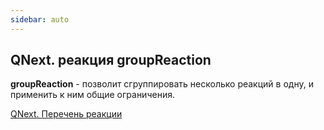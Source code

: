 ```yaml
---
sidebar: auto
---
```


## QNext. реакция groupReaction

**groupReaction** - позволит сгруппировать несколько реакций в одну, и применить к ним общие ограничения.



[QNext. Перечень реакции](/docs-test/ph/QNext-admin-reaction-about-05-01)